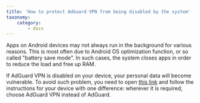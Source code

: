 ```yaml
---
title: 'How to protect AdGuard VPN from being disabled by the system'
taxonomy:
    category:
        - docs
---
```


Apps on Android devices may not always run in the background for various reasons. This is most often due to Android OS optimization function, or so called "battery save mode". In such cases, the system closes apps in order to reduce the load and free up RAM.

If AdGuard VPN is disabled on your device, your personal data will become vulnerable. To avoid such problem, you need to open [this link](https://kb.adguard.com/en/android/solving-problems/background-work) and follow the instructions for your device with one difference: wherever it is required, choose AdGuard VPN instead of AdGuard. 